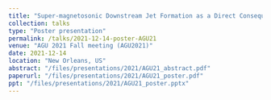 ```yaml
---
title: "Super-magnetosonic Downstream Jet Formation as a Direct Consequence of Shock Reformation"
collection: talks
type: "Poster presentation"
permalink: /talks/2021-12-14-poster-AGU21
venue: "AGU 2021 Fall meeting (AGU2021)"
date: 2021-12-14
location: "New Orleans, US"
abstract: "/files/presentations/2021/AGU21_abstract.pdf"
paperurl: "/files/presentations/2021/AGU21_poster.pdf"
ppt: "/files/presentations/2021/AGU21_poster.pptx"
---
```

